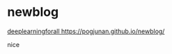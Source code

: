 # newblog
[deeplearningforall
](https://pogjunan.github.io/newblog/)https://pogjunan.github.io/newblog/

nice
